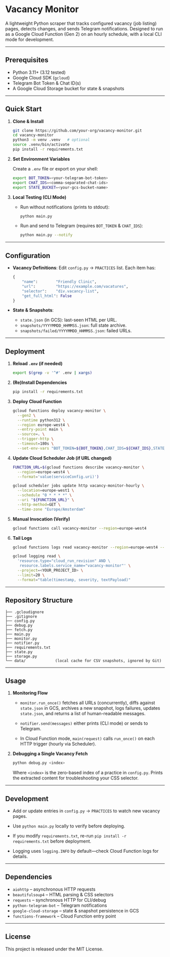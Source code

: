 # Vacancy Monitor

A lightweight Python scraper that tracks configured vacancy (job listing) pages, detects changes, and sends Telegram notifications. Designed to run as a Google Cloud Function (Gen 2) on an hourly schedule, with a local CLI mode for development.

---

## Prerequisites

* Python 3.11+ (3.12 tested)
* Google Cloud SDK (`gcloud`)
* Telegram Bot Token & Chat ID(s)
* A Google Cloud Storage bucket for state & snapshots

---

## Quick Start

1. **Clone & Install**

   ```bash
   git clone https://github.com/your-org/vacancy-monitor.git
   cd vacancy-monitor
   python3 -m venv .venv   # optional
   source .venv/bin/activate
   pip install -r requirements.txt
   ```

2. **Set Environment Variables**

   Create a `.env` file or export on your shell:

   ```bash
   export BOT_TOKEN=<your-telegram-bot-token>
   export CHAT_IDS=<comma-separated-chat-ids>
   export STATE_BUCKET=<your-gcs-bucket-name>
   ```

3. **Local Testing (CLI Mode)**

   * Run without notifications (prints to stdout):

     ```bash
     python main.py
     ```

   * Run and send to Telegram (requires `BOT_TOKEN` & `CHAT_IDS`):

     ```bash
     python main.py --notify
     ```

---

## Configuration

* **Vacancy Definitions**:
  Edit `config.py` → `PRACTICES` list. Each item has:

  ```python
  {
      "name":        "Friendly Clinic",
      "url":         "https://example.com/vacatures",
      "selector":    "div.vacancy-list",
      "get_full_html": False
  }
  ```

* **State & Snapshots**:

  * `state.json` (in GCS): last-seen HTML per URL.
  * `snapshots/YYYYMMDD_HHMMSS.json`: full state archive.
  * `snapshots/failed/YYYYMMDD_HHMMSS.json`: failed URLs.

---

## Deployment

1. **Reload `.env` (if needed)**

   ```bash
   export $(grep -v '^#' .env | xargs)
   ```

2. **(Re)Install Dependencies**

   ```bash
   pip install -r requirements.txt
   ```

3. **Deploy Cloud Function**

   ```bash
   gcloud functions deploy vacancy-monitor \
     --gen2 \
     --runtime python312 \
     --region europe-west4 \
     --entry-point main \
     --source=. \
     --trigger-http \
     --timeout=180s \
     --set-env-vars "BOT_TOKEN=${BOT_TOKEN},CHAT_IDS=${CHAT_IDS},STATE_BUCKET=${STATE_BUCKET}"
   ```

4. **Update Cloud Scheduler Job (if URL changed)**

   ```bash
   FUNCTION_URL=$(gcloud functions describe vacancy-monitor \
     --region=europe-west4 \
     --format='value(serviceConfig.uri)')

   gcloud scheduler jobs update http vacancy-monitor-hourly \
     --location=europe-west1 \
     --schedule "0 * * * *" \
     --uri "${FUNCTION_URL}" \
     --http-method=GET \
     --time-zone "Europe/Amsterdam"
   ```

5. **Manual Invocation (Verify)**

   ```bash
   gcloud functions call vacancy-monitor --region=europe-west4
   ```

6. **Tail Logs**

   ```bash
   gcloud functions logs read vacancy-monitor --region=europe-west4 --limit=20

   gcloud logging read \
     'resource.type="cloud_run_revision" AND \
      resource.labels.service_name="vacancy-monitor"' \
     --project=<YOUR_PROJECT_ID> \
     --limit=20 \
     --format="table(timestamp, severity, textPayload)"
   ```

---

## Repository Structure

```
├── .gcloudignore
├── .gitignore
├── config.py
├── debug.py
├── fetch.py
├── main.py
├── monitor.py
├── notifier.py
├── requirements.txt
├── state.py
├── storage.py
└── data/             (local cache for CSV snapshots, ignored by Git)
```

---

## Usage

1. **Monitoring Flow**

   * `monitor.run_once()` fetches all URLs (concurrently), diffs against `state.json` in GCS, archives a new snapshot, logs failures, updates `state.json`, and returns a list of human-readable messages.

   * `notifier.send(messages)` either prints (CLI mode) or sends to Telegram.

   * In Cloud Function mode, `main(request)` calls `run_once()` on each HTTP trigger (hourly via Scheduler).

2. **Debugging a Single Vacancy Fetch**

   ```bash
   python debug.py <index>
   ```

   Where `<index>` is the zero-based index of a practice in `config.py`. Prints the extracted content for troubleshooting your CSS selector.

---

## Development

* Add or update entries in `config.py` → `PRACTICES` to watch new vacancy pages.

* Use `python main.py` locally to verify before deploying.

* If you modify `requirements.txt`, re-run `pip install -r requirements.txt` before deployment.

* Logging uses `logging.INFO` by default—check Cloud Function logs for details.

---

## Dependencies

* `aiohttp` – asynchronous HTTP requests
* `beautifulsoup4` – HTML parsing & CSS selectors
* `requests` – synchronous HTTP for CLI/debug
* `python-telegram-bot` – Telegram notifications
* `google-cloud-storage` – state & snapshot persistence in GCS
* `functions-framework` – Cloud Function entry point

---

## License

This project is released under the MIT License.
